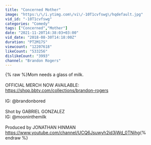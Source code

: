 ```yaml
---
title: "Concerned Mother"
image: "https:\/\/i.ytimg.com\/vi\/-10T1cvfswg\/hqdefault.jpg"
vid_id: "-10T1cvfswg"
categories: "Comedy"
tags: ["Concerned","Mother"]
date: "2021-11-20T14:38:03+03:00"
vid_date: "2018-08-30T14:18:00Z"
duration: "PT2M17S"
viewcount: "12207618"
likeCount: "533256"
dislikeCount: "3993"
channel: "Brandon Rogers"
---
```

{% raw %}Mom needs a glass of milk. <br /><br />OFFICIAL MERCH NOW AVAILABLE: <br /><a rel="nofollow" target="blank" href="https://shop.bbtv.com/collections/brandon-rogers">https://shop.bbtv.com/collections/brandon-rogers</a><br /><br />IG: @brandonbored <br /><br />Shot by GABRIEL GONZALEZ <br />IG: @mooninthemilk <br /><br />Produced by JONATHAN HINMAN<br /><a rel="nofollow" target="blank" href="https://www.youtube.com/channel/UCQ6Jsuwyh2id3jWd_0TNjhg">https://www.youtube.com/channel/UCQ6Jsuwyh2id3jWd_0TNjhg</a>{% endraw %}
